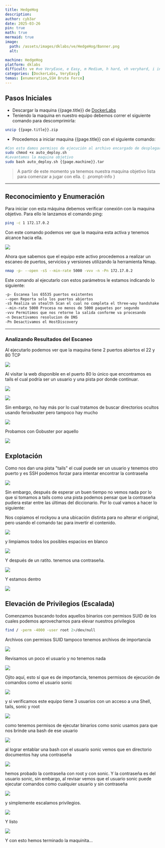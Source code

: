 ```yaml
---
title: HedgeHog
description:
author: cyb3ar
date: 2025-03-26
pin: true
math: true
mermaid: true
image:
  path: /assets/images/dklabs/ve/HedgeHog/Banner.png
  alt: 

machine: HedgeHog
platform: dklabs
difficult: ve #ve VeryEase, e Easy, m Medium, h hard, vh veryhard, i insane
categories: [DockerLabs, VeryEasy]
temas: [enumeration,SSH Brute Force]
---
```


## Pasos Iniciales

- Descargar la maquina {{page.title}} de [DockerLabs](https://dockerlabs.es/)
- Teniendo la maquina en nuestro equipo debemos correr el siguiente comando para descomprimirla:

```bash
unzip {{page.title}}.zip
```

- Procedemos a iniciar maquina {{page.title}} con el siguiente comando:

```bash
#Con esto damos permisos de ejecución al archivo encargado de desplegarnos la máquina.
sudo chmod +x auto_deploy.sh
#Levantamos la maquina objetivo
sudo bash auto_deploy.sh {{page.machine}}.tar
```

<!-- markdownlint-capture -->
<!-- markdownlint-disable -->

> A partir de este momento ya tenemos nuestra maquina objetivo lista para comenzar a jugar con ella.
{: .prompt-info }

<!-- markdownlint-restore -->

----------------------------------------------------------------------------

## Reconocimiento y Enumeración

Para iniciar con esta máquina debemos verificar conexión con la maquina objetivo. Para ello le lanzamos el comando ping:

```bash
ping -c 1 172.17.0.2
```

Con este comando podemos ver que la maquina esta activa y tenemos alcance hacia ella. 

![](/assets/images/{{page.platform}}/{{page.difficult}}/{{page.machine}}/Ping.png)

Ahora que sabemos que el equipo este activo procedemos a realizar un escaneo de puertos, servicios y versiones utilizando la herramienta Nmap.

```bash
nmap -p- --open -sS --min-rate 5000 -vvv -n -Pn 172.17.0.2
```

Este comando al ejecutarlo con estos parámetros le estamos indicando lo siguiente:

```bash
-p- Escanea los 65535 puertos existentes
--open Reporta solo los puertos abiertos
-sS Realiza un stealth Scan el cual no completa el three-way handshake (SYN / SYN-ACK / RST)
--min-rate 5000 Procesa no menos de 5000 paquetes por segundo
-vvv Permitimos que nos retorne la salida conforme va procesando
-n Desactivamos resolucion de DNS
-Pn Desactivamos el HostDiscovery
```

---------------------------------------------------------------------------------

### Analizando Resultados del Escaneo

Al ejecutarlo podemos ver que la maquina tiene 2 puertos abiertos el 22 y 80 TCP

![](/assets/images/{{page.platform}}/{{page.difficult}}/{{page.machine}}/Nmap1.png)

Al visitar la web disponible en el puerto 80 lo único que encontramos es tails el cual podría ser un usuario y una pista por donde continuar. 

![](/assets/images/{{page.platform}}/{{page.difficult}}/{{page.machine}}/Web.png)

![](/assets/images/{{page.platform}}/{{page.difficult}}/{{page.machine}}/Source.png)

Sin embargo, no hay más por lo cual tratamos de buscar directorios ocultos usando feroxbuster pero tampoco hay mucho

![](/assets/images/{{page.platform}}/{{page.difficult}}/{{page.machine}}/Feroxbuster.png)

Probamos con Gobuster por aquello

![](/assets/images/{{page.platform}}/{{page.difficult}}/{{page.machine}}/Gobuster.png)

## Explotación 

Como nos dan una pista "tails" el cual puede ser un usuario y tenemos otro puerto y es SSH podemos forzar para intentar encontrar la contraseña

![](/assets/images/{{page.platform}}/{{page.difficult}}/{{page.machine}}/hydra1.png)

Sin embargo, después de esperar un buen tiempo no vemos nada por lo que si tomamos a tails como una pista podemos pensar que la contraseña pudiera estar entre las últimas del diccionario. Por lo cual vamos a hacer lo siguiente:

Nos copiamos el rockyou a una ubicación distinta para no alterar el original, pero usando el comando tac para invertir el contenido.

![](/assets/images/{{page.platform}}/{{page.difficult}}/{{page.machine}}/Tac.png)

y limpiamos todos los posibles espacios en blanco

![](/assets/images/{{page.platform}}/{{page.difficult}}/{{page.machine}}/Sed.png)

Y después de un ratito. tenemos una contraseña.

![](/assets/images/{{page.platform}}/{{page.difficult}}/{{page.machine}}/hydra2.png)

Y estamos dentro

![](/assets/images/{{page.platform}}/{{page.difficult}}/{{page.machine}}/Compromiso.png)

## Elevación de Privilegios (Escalada)

Comenzamos buscando todos aquellos binarios con permisos SUID de los cuales podemos aprovecharnos para elevar nuestros privilegios

```bash
find / -perm -4000 -user root 2>/dev/null
```
Archivos con permisos SUID tampoco tenemos archivos de importancia

![](/assets/images/{{page.platform}}/{{page.difficult}}/{{page.machine}}/SUID.png)

Revisamos un poco el usuario y no tenemos nada

![](/assets/images/{{page.platform}}/{{page.difficult}}/{{page.machine}}/Id.png)

Ojito aquí, esto sí que es de importancia, tenemos permisos de ejecución de comandos como el usuario sonic

![](/assets/images/{{page.platform}}/{{page.difficult}}/{{page.machine}}/Sudo.png)

y si verificamos este equipo tiene 3 usuarios con un acceso a una Shell, tails, sonic y root

![](/assets/images/{{page.platform}}/{{page.difficult}}/{{page.machine}}/Passwd.png)

como tenemos permisos de ejecutar binarios como sonic usamos para que nos brinde una bash de ese usuario

![](/assets/images/{{page.platform}}/{{page.difficult}}/{{page.machine}}/Move.png)

al lograr entablar una bash con el usuario sonic vemos que en directorio documentos hay una contraseña

![](/assets/images/{{page.platform}}/{{page.difficult}}/{{page.machine}}/Sonic.png)

hemos probado la contraseña con root y con sonic. Y la contraseña es del usuario sonic, sin embargo, al revisar vemos que el usuario sonic puede ejecutar comandos como cualquier usuario y sin contraseña

![](/assets/images/{{page.platform}}/{{page.difficult}}/{{page.machine}}/Sudo2.png)

y simplemente escalamos privilegios.

![](/assets/images/{{page.platform}}/{{page.difficult}}/{{page.machine}}/Root.png)

Y listo

![](/assets/images/{{page.platform}}/{{page.difficult}}/{{page.machine}}/Root2.png)

Y con esto hemos terminado la maquinita...